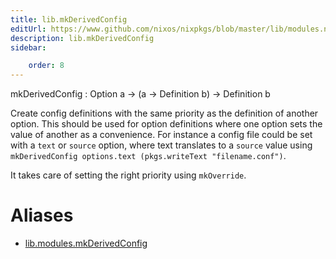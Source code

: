 ```yaml
---
title: lib.mkDerivedConfig
editUrl: https://www.github.com/nixos/nixpkgs/blob/master/lib/modules.nix#L1280C21
description: lib.mkDerivedConfig
sidebar:

    order: 8
---
```


mkDerivedConfig : Option a -> (a -> Definition b) -> Definition b

Create config definitions with the same priority as the definition of another option.
This should be used for option definitions where one option sets the value of another as a convenience.
For instance a config file could be set with a `text` or `source` option, where text translates to a `source`
value using `mkDerivedConfig options.text (pkgs.writeText "filename.conf")`.

It takes care of setting the right priority using `mkOverride`.


# Aliases

- [lib.modules.mkDerivedConfig](reference/lib/modules/lib-modules-mkDerivedConfig)


